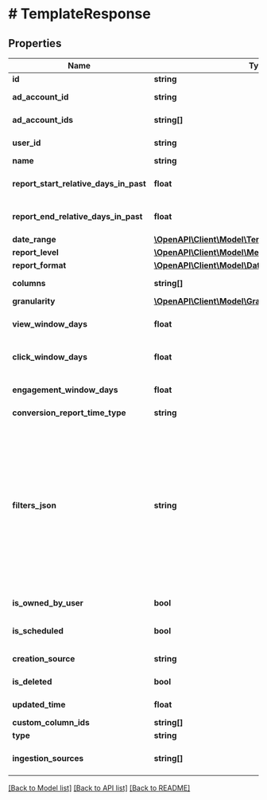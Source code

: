 # # TemplateResponse

## Properties

Name | Type | Description | Notes
------------ | ------------- | ------------- | -------------
**id** | **string** | Template ID | [optional]
**ad_account_id** | **string** | ID of the Ad Account that owns the template | [optional]
**ad_account_ids** | **string[]** | IDs of the Ad Accounts that have access to this template | [optional]
**user_id** | **string** | ID of the user who created the template | [optional]
**name** | **string** | Template Name | [optional]
**report_start_relative_days_in_past** | **float** | The number of days prior to the day the report will be delivered at which the report will start | [optional]
**report_end_relative_days_in_past** | **float** | The number of days prior to the day the report will be delivered at which the report will end | [optional]
**date_range** | [**\OpenAPI\Client\Model\TemplateResponseDateRange**](TemplateResponseDateRange.md) |  | [optional]
**report_level** | [**\OpenAPI\Client\Model\MetricsReportingLevel**](MetricsReportingLevel.md) |  | [optional]
**report_format** | [**\OpenAPI\Client\Model\DataOutputFormat**](DataOutputFormat.md) |  | [optional]
**columns** | **string[]** | A list of columns to be included in the report | [optional]
**granularity** | [**\OpenAPI\Client\Model\Granularity**](Granularity.md) |  | [optional]
**view_window_days** | **float** | The length of the sliding window over which view conversions will be attributed | [optional]
**click_window_days** | **float** | The length of the sliding window over which click conversions will be attributed | [optional]
**engagement_window_days** | **float** | The length of the sliding window over which engagement conversions will be attributed | [optional]
**conversion_report_time_type** | **string** | Conversion report time type | [optional]
**filters_json** | **string** | A JSON representation of any filters to be applied before returning report data. Each filter object should contain all of the following fields:&lt;br&gt; \&quot;field\&quot;: The column name&lt;br&gt; \&quot;operator\&quot;: The operator. Allowed operators: [\&quot;&#x3D;\&quot;, \&quot;!&#x3D;\&quot;, \&quot;in\&quot;, \&quot;not_in\&quot;, \&quot;~\&quot;, \&quot;&gt;\&quot;, \&quot;&lt;\&quot;, \&quot;contains_substring\&quot;]&lt;br&gt; \&quot;value\&quot;: A single value or a list of values | [optional]
**is_owned_by_user** | **bool** | A boolean value that indicates if the user owns the template | [optional]
**is_scheduled** | **bool** | A boolean value that indicates if this template has been used to create a scheduled report | [optional]
**creation_source** | **string** | The surface used to create this template | [optional]
**is_deleted** | **bool** | A boolean that indicates if the template has been deleted | [optional]
**updated_time** | **float** | Time of last update in seconds since Unix epoch | [optional]
**custom_column_ids** | **string[]** | A list of custom column IDs | [optional]
**type** | **string** | Reporting template type | [optional]
**ingestion_sources** | **string[]** | The filter on the conversion ingestion source method for conversion metrics | [optional]

[[Back to Model list]](../../README.md#models) [[Back to API list]](../../README.md#endpoints) [[Back to README]](../../README.md)

